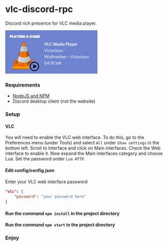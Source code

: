 # vlc-discord-rpc
Discord rich presence for VLC media player.

![Example](/images/example.PNG)


### Requirements

- [NodeJS and NPM](https://nodejs.org/en/)
- Discord desktop client (not the website)

### Setup

#### VLC
You will need to enable the VLC web interface. To do this, go to the Preferences menu (under Tools) and select `All` under `Show settings` in the bottom left. Scroll to Interface and click on Main interfaces. Check the Web interface to enable it. Now expand the Main interfaces category and choose Lua. Set the password under `Lua HTTP`.

#### Edit config/config.json
Enter your VLC web interface password
```json
"vlc": {
    "password": "your password here"
}
```

#### Run the command `npm install` in the project directory

#### Run the command `npm start` in the project directory

### Enjoy
